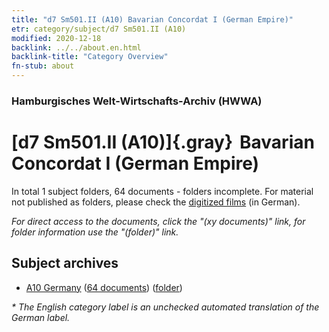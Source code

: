 ```yaml
---
title: "d7 Sm501.II (A10) Bavarian Concordat I (German Empire)"
etr: category/subject/d7 Sm501.II (A10)
modified: 2020-12-18
backlink: ../../about.en.html
backlink-title: "Category Overview"
fn-stub: about
---
```


### Hamburgisches Welt-Wirtschafts-Archiv (HWWA)
# [d7 Sm501.II (A10)]{.gray}&#8201; Bavarian Concordat I (German Empire)&#160; 





In total 1 subject folders, 64 documents - folders incomplete.
For material not published as folders, please check the [digitized films](/film/h1_sh) (in German).

_For direct access to the documents, click the "(xy documents)" link, for folder information use the "(folder)" link._

## Subject archives


- [A10 Germany](../../../geo/about.en.html#A10) (<a href="https://dfg-viewer.de/show/?tx_dlf[id]=https://pm20.zbw.eu/mets/sh/1261xx/126128/1442xx/144250/public.mets.en.xml" target="_blank">64 documents</a>) ([folder](http://purl.org/pressemappe20/folder/sh/126128,144250))


_* The English category label is an unchecked automated translation of the German label._


